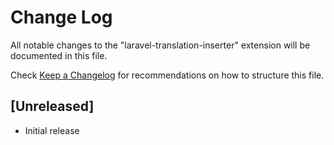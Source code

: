 # Change Log
All notable changes to the "laravel-translation-inserter" extension will be documented in this file.

Check [Keep a Changelog](http://keepachangelog.com/) for recommendations on how to structure this file.

## [Unreleased]
- Initial release